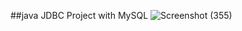 ##java JDBC Project with MySQL
![Screenshot (355)](https://user-images.githubusercontent.com/73873109/127765929-7a795e44-c644-4dc3-84c0-75a1c73f4e94.png)
